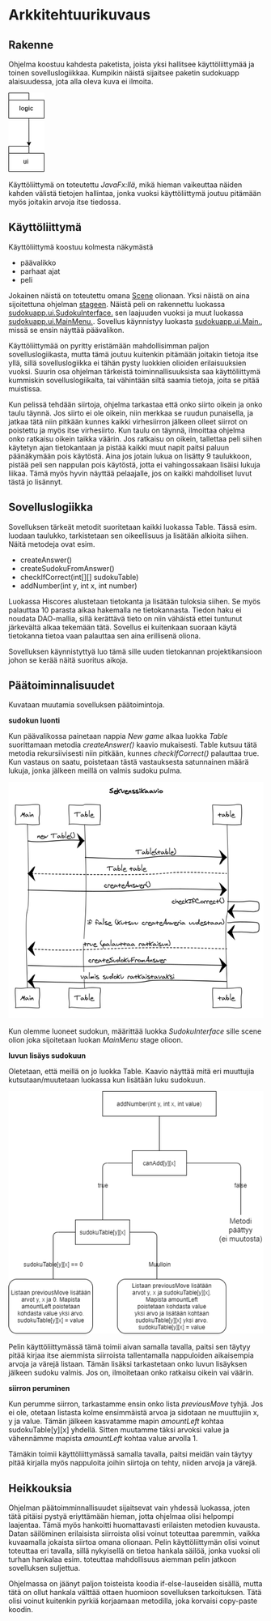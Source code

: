 
# **Arkkitehtuurikuvaus**

## **Rakenne**

Ohjelma koostuu kahdesta paketista, joista yksi hallitsee käyttöliittymää ja toinen sovelluslogiikkaa. Kumpikin näistä sijaitsee paketin sudokuapp alaisuudessa, jota alla oleva kuva ei ilmoita.

![](https://github.com/SamiP7/ot-harjoitustyo/blob/master/dokumentaatio/kuvat/PakkausRakenne.png)

Käyttöliittymä on toteutettu *JavaFx:llä*, mikä hieman vaikeuttaa näiden kahden välistä tietojen hallintaa, jonka vuoksi käyttöliittymä joutuu pitämään myös joitakin arvoja itse tiedossa.


## **Käyttöliittymä**

Käyttöliittymä koostuu kolmesta näkymästä

  * päävalikko
  * parhaat ajat
  * peli

Jokainen näistä on toteutettu omana [Scene](https://docs.oracle.com/javase/8/javafx/api/javafx/scene/Scene.html) olionaan. Yksi näistä on aina sijoitettuna ohjelman [stageen](https://docs.oracle.com/javase/8/javafx/api/javafx/stage/Stage.html). Näistä peli on rakennettu luokassa [sudokuapp.ui.SudokuInterface.](https://github.com/SamiP7/ot-harjoitustyo/blob/master/Sudoku/src/main/java/sudokuapp/ui/SudokuInterface.java) sen laajuuden vuoksi ja muut luokassa [sudokuapp.ui.MainMenu.](https://github.com/SamiP7/ot-harjoitustyo/blob/master/Sudoku/src/main/java/sudokuapp/ui/MainMenu.java). Sovellus käynnistyy luokasta [sudokuapp.ui.Main.](https://github.com/SamiP7/ot-harjoitustyo/blob/master/Sudoku/src/main/java/sudokuapp/ui/Main.java), missä se ensin näyttää päävalikon.

Käyttöliittymää on pyritty eristämään mahdollisimman paljon sovelluslogiikasta, mutta tämä joutuu kuitenkin pitämään joitakin tietoja itse yllä, sillä sovelluslogiikka ei tähän pysty luokkien olioiden erilaisuuksien vuoksi. Suurin osa ohjelman tärkeistä toiminnallisuuksista saa käyttöliittymä kummiskin sovelluslogiikalta, tai vähintään siltä saamia tietoja, joita se pitää muistissa.

Kun pelissä tehdään siirtoja, ohjelma tarkastaa että onko siirto oikein ja onko taulu täynnä. Jos siirto ei ole oikein, niin merkkaa se ruudun punaisella, ja jatkaa tätä niin pitkään kunnes kaikki virhesiirron jälkeen olleet siirrot on poistettu ja myös itse virhesiirto. Kun taulu on täynnä, ilmoittaa ohjelma onko ratkaisu oikein taikka väärin. Jos ratkaisu on oikein, tallettaa peli siihen käytetyn ajan tietokantaan ja pistää kaikki muut napit paitsi paluun päänäkymään pois käytöstä. Aina jos jotain lukua on lisätty 9 taulukkoon, pistää peli sen nappulan pois käytöstä, jotta ei vahingossakaan lisäisi lukuja liikaa. Tämä myös hyvin näyttää pelaajalle, jos on kaikki mahdolliset luvut tästä jo lisännyt. 

## **Sovelluslogiikka**

Sovelluksen tärkeät metodit suoritetaan kaikki luokassa Table. Tässä esim. luodaan taulukko, tarkistetaan sen oikeellisuus ja lisätään alkioita siihen. Näitä metodeja ovat esim.

* createAnswer()
* createSudokuFromAnswer()
* checkIfCorrect(int[][] sudokuTable)
* addNumber(int y, int x, int number)

Luokassa Hiscores alustetaan tietokanta ja lisätään tuloksia siihen. Se myös palauttaa 10 parasta aikaa hakemalla ne tietokannasta. Tiedon haku ei noudata DAO-mallia, sillä kerättävä tieto on niin vähäistä ettei tuntunut järkevältä alkaa tekemään tätä. Sovellus ei kuitenkaan suoraan käytä tietokanna tietoa vaan palauttaa sen aina erillisenä oliona.

Sovelluksen käynnistyttyä luo tämä sille uuden tietokannan projektikansioon johon se kerää näitä suoritus aikoja.

## **Päätoiminnalisuudet**

Kuvataan muutamia sovelluksen päätoimintoja.

**sudokun luonti**

Kun päävalikossa painetaan nappia *New game* alkaa luokka *Table* suorittamaan metodia *createAnswer()* kaavio mukaisesti. Table kutsuu tätä metodia rekursiivisesti niin pitkään, kunnes *checkIfCorrect()* palauttaa true. Kun vastaus on saatu, poistetaan tästä vastauksesta satunnainen määrä lukuja, jonka jälkeen meillä on valmis sudoku pulma.

![](https://github.com/SamiP7/ot-harjoitustyo/blob/master/dokumentaatio/kuvat/Sekvenssikaavio.png)

Kun olemme luoneet sudokun, määrittää luokka *SudokuInterface* sille scene olion joka sijoitetaan luokan *MainMenu* stage olioon.


**luvun lisäys sudokuun**

Oletetaan, että meillä on jo luokka Table. Kaavio näyttää mitä eri muuttujia kutsutaan/muutetaan luokassa kun lisätään luku sudokuun.

![](https://github.com/SamiP7/ot-harjoitustyo/blob/master/dokumentaatio/kuvat/addNumber.png)

Pelin käyttöliittymässä tämä toimii aivan samalla tavalla, paitsi sen täytyy pitää kirjaa itse aiemmista siirroista tallentamalla nappuloiden aikaisempia arvoja ja värejä listaan. Tämän lisäksi tarkastetaan onko luvun lisäyksen jälkeen sudoku valmis. Jos on, ilmoitetaan onko ratkaisu oikein vai väärin.

**siirron peruminen**

Kun perumme siirron, tarkastamme ensin onko lista *previousMove* tyhjä. Jos ei ole, otetaan listasta kolme ensimmäistä arvoa ja sidotaan ne muuttujiin x, y ja value. Tämän jälkeen kasvatamme mapin *amountLeft* kohtaa sudokuTable[y][x] yhdellä. Sitten muutamme täksi arvoksi value ja vähennämme mapista *amountLeft* kohtaa value arvolla 1.

Tämäkin toimii käyttöliittymässä samalla tavalla, paitsi meidän vain täytyy pitää kirjalla myös nappuloita joihin siirtoja on tehty, niiden arvoja ja värejä.

## **Heikkouksia**

Ohjelman päätoimminnallisuudet sijaitsevat vain yhdessä luokassa, joten tätä pitäisi pystyä eriyttämään hieman, jotta ohjelmaa olisi helpompi laajentaa. Tämä myös hankoitti huomattavasti erilaisten metodien kuvausta. Datan säilöminen erilaisista siirroista olisi voinut toteuttaa paremmin, vaikka kuvaamalla jokaista siirtoa omana olionaan. Pelin käyttöliittymän olisi voinut toteuttaa eri tavalla, sillä nykyisellä on tietoa hankala säilöä, jonka vuoksi oli turhan hankalaa esim. toteuttaa mahdollisuus aiemman pelin jatkoon sovelluksen suljettua.

Ohjelmassa on jäänyt paljon toisteista koodia if-else-lauseiden sisällä, mutta tätä on ollut hankala välttää ottaen huomioon sovelluksen tarkoituksen. Tätä olisi voinut kuitenkin pyrkiä korjaamaan metodilla, joka korvaisi copy-paste koodin.
